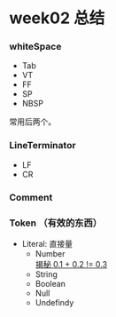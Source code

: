# week02 总结
### whiteSpace
  - Tab
  - VT
  - FF
  - SP
  - NBSP

常用后两个。

### LineTerminator 
  - LF
  - CR
### Comment 

### Token （有效的东西）
- Literal: 直接量
  - Number  
    [揭秘 0.1 + 0.2 != 0.3](https://www.barretlee.com/blog/2016/09/28/ieee754-operation-in-js/)   
  - String
  - Boolean
  - Null
  - Undefindy